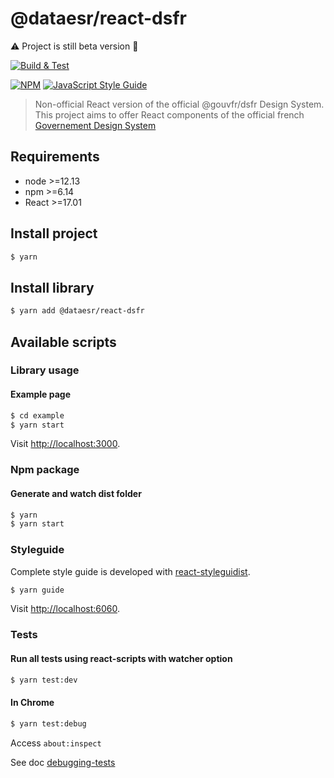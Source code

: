 # @dataesr/react-dsfr

:warning: Project is still beta version :hammer:

[![Build & Test](https://github.com/dataesr/react-dsfr/actions/workflows/check.yml/badge.svg?branch=master)](https://github.com/dataesr/react-dsfr/actions/workflows/check.yml)

[![NPM](https://img.shields.io/npm/v/react-dsfr.svg)](https://www.npmjs.com/package/react-dsfr) [![JavaScript Style Guide](https://img.shields.io/badge/code_style-standard-brightgreen.svg)](https://standardjs.com)

> Non-official React version of the official @gouvfr/dsfr Design System. This project aims to offer React components of the official french [Governement Design System](https://gouvfr.atlassian.net/wiki/spaces/DB/overview?homepageId=145359476)

## Requirements

* node >=12.13
* npm >=6.14
* React >=17.01

## Install project

```bash
$ yarn
```

## Install library

```bash
$ yarn add @dataesr/react-dsfr
```

## Available scripts

### Library usage

#### Example page

```bash
$ cd example
$ yarn start
```

Visit [http://localhost:3000](http://localhost:3000).

### Npm package

#### Generate and watch dist folder

```bash
$ yarn 
$ yarn start
```


### Styleguide

Complete style guide is developed with [react-styleguidist](https://react-styleguidist.js.org/).

```bash
$ yarn guide
```

Visit [http://localhost:6060](http://localhost:6060).

### Tests

#### Run all tests using react-scripts with watcher option
```bash
$ yarn test:dev
```

#### In Chrome

```bash
$ yarn test:debug
```

Access `about:inspect`

See doc [debugging-tests](https://create-react-app.dev/docs/debugging-tests/)
